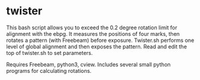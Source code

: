 # twister
This bash script allows you to exceed the 0.2 degree rotation limit for alignment with the ebpg. It measures the positions of four marks, then rotates a pattern (with Freebeam) before exposure.
Twister.sh performs one level of global alignment and then exposes the pattern. Read and edit the top of twister.sh to set parameters. 

Requires Freebeam, python3, cview. 
Includes several small python programs for calculating rotations.
